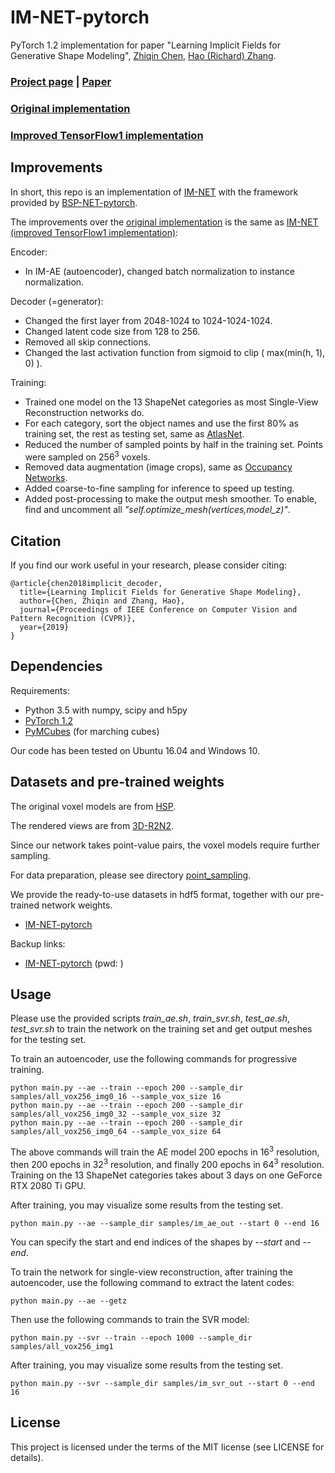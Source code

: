 # IM-NET-pytorch
PyTorch 1.2 implementation for paper "Learning Implicit Fields for Generative Shape Modeling", [Zhiqin Chen](https://www.sfu.ca/~zhiqinc/),  [Hao (Richard) Zhang](https://www.cs.sfu.ca/~haoz/).

### [Project page](https://www.sfu.ca/~zhiqinc/imgan/Readme.html) |   [Paper](https://arxiv.org/abs/1812.02822)

### [Original implementation](https://github.com/czq142857/implicit-decoder)

### [Improved TensorFlow1 implementation](https://github.com/czq142857/IM-NET)


## Improvements

In short, this repo is an implementation of [IM-NET](https://github.com/czq142857/IM-NET) with the framework provided by [BSP-NET-pytorch](https://github.com/czq142857/BSP-NET-pytorch).

The improvements over the [original implementation](https://github.com/czq142857/implicit-decoder) is the same as [IM-NET (improved TensorFlow1 implementation)](https://github.com/czq142857/IM-NET):

Encoder:

- In IM-AE (autoencoder), changed batch normalization to instance normalization.

Decoder (=generator):

- Changed the first layer from 2048-1024 to 1024-1024-1024.
- Changed latent code size from 128 to 256.
- Removed all skip connections.
- Changed the last activation function from sigmoid to clip ( max(min(h, 1), 0) ).

Training:

- Trained one model on the 13 ShapeNet categories as most Single-View Reconstruction networks do.
- For each category, sort the object names and use the first 80% as training set, the rest as testing set, same as [AtlasNet](https://github.com/ThibaultGROUEIX/AtlasNet).
- Reduced the number of sampled points by half in the training set. Points were sampled on 256<sup>3</sup> voxels.
- Removed data augmentation (image crops), same as [Occupancy Networks](https://github.com/autonomousvision/occupancy_networks).
- Added coarse-to-fine sampling for inference to speed up testing.
- Added post-processing to make the output mesh smoother. To enable, find and uncomment all *"self.optimize_mesh(vertices,model_z)"*.


## Citation
If you find our work useful in your research, please consider citing:

	@article{chen2018implicit_decoder,
	  title={Learning Implicit Fields for Generative Shape Modeling},
	  author={Chen, Zhiqin and Zhang, Hao},
	  journal={Proceedings of IEEE Conference on Computer Vision and Pattern Recognition (CVPR)},
	  year={2019}
	}

## Dependencies
Requirements:
- Python 3.5 with numpy, scipy and h5py
- [PyTorch 1.2](https://pytorch.org/get-started/locally/)
- [PyMCubes](https://github.com/pmneila/PyMCubes) (for marching cubes)

Our code has been tested on Ubuntu 16.04 and Windows 10.


## Datasets and pre-trained weights
The original voxel models are from [HSP](https://github.com/chaene/hsp).

The rendered views are from [3D-R2N2](https://github.com/chrischoy/3D-R2N2).

Since our network takes point-value pairs, the voxel models require further sampling.

For data preparation, please see directory [point_sampling](https://github.com/czq142857/IM-NET/tree/master/point_sampling).

We provide the ready-to-use datasets in hdf5 format, together with our pre-trained network weights.

- [IM-NET-pytorch](https://drive.google.com/open?id=1ykE6MB2iW1Dk5t4wRx85MgpggeoyAqu3)

Backup links:

- [IM-NET-pytorch]() (pwd: )


## Usage

Please use the provided scripts *train_ae.sh*, *train_svr.sh*, *test_ae.sh*, *test_svr.sh* to train the network on the training set and get output meshes for the testing set.

To train an autoencoder, use the following commands for progressive training. 
```
python main.py --ae --train --epoch 200 --sample_dir samples/all_vox256_img0_16 --sample_vox_size 16
python main.py --ae --train --epoch 200 --sample_dir samples/all_vox256_img0_32 --sample_vox_size 32
python main.py --ae --train --epoch 200 --sample_dir samples/all_vox256_img0_64 --sample_vox_size 64
```
The above commands will train the AE model 200 epochs in 16<sup>3</sup> resolution, then 200 epochs in 32<sup>3</sup> resolution, and finally 200 epochs in 64<sup>3</sup> resolution.
Training on the 13 ShapeNet categories takes about 3 days on one GeForce RTX 2080 Ti GPU.

After training, you may visualize some results from the testing set.
```
python main.py --ae --sample_dir samples/im_ae_out --start 0 --end 16
```
You can specify the start and end indices of the shapes by *--start* and *--end*.


To train the network for single-view reconstruction, after training the autoencoder, use the following command to extract the latent codes:
```
python main.py --ae --getz
```
Then use the following commands to train the SVR model:
```
python main.py --svr --train --epoch 1000 --sample_dir samples/all_vox256_img1
```
After training, you may visualize some results from the testing set.
```
python main.py --svr --sample_dir samples/im_svr_out --start 0 --end 16
```


## License
This project is licensed under the terms of the MIT license (see LICENSE for details).


